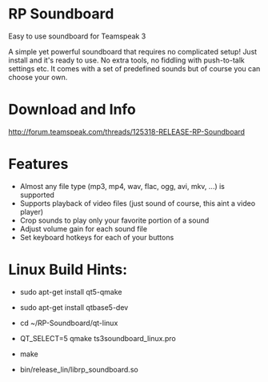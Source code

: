 # RP Soundboard
Easy to use soundboard for Teamspeak 3

A simple yet powerful soundboard that requires no complicated setup! Just install and it's ready to use. No extra tools, no fiddling with push-to-talk settings etc.
It comes with a set of predefined sounds but of course you can choose your own.

# Download and Info
http://forum.teamspeak.com/threads/125318-RELEASE-RP-Soundboard

# Features
- Almost any file type (mp3, mp4, wav, flac, ogg, avi, mkv, ...) is supported
- Supports playback of video files (just sound of course, this aint a video player)
- Crop sounds to play only your favorite portion of a sound
- Adjust volume gain for each sound file
- Set keyboard hotkeys for each of your buttons

# Linux Build Hints:
- sudo apt-get install qt5-qmake
- sudo apt-get install qtbase5-dev

- cd ~/RP-Soundboard/qt-linux
- QT_SELECT=5 qmake ts3soundboard_linux.pro

- make

- bin/release_lin/librp_soundboard.so
